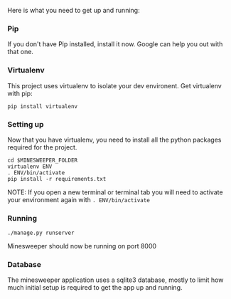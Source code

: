 Here is what you need to get up and running:

### Pip

If you don't have Pip installed, install it now. Google can help you out with that one.

### Virtualenv

This project uses virtualenv to isolate your dev environent. Get virtualenv with pip:

```
pip install virtualenv
```

### Setting up

Now that you have virtualenv, you need to install all the python packages required for the project.

```
cd $MINESWEEPER_FOLDER
virtualenv ENV
. ENV/bin/activate
pip install -r requirements.txt
```

NOTE: If you open a new terminal or terminal tab you will need to activate your environment again with `. ENV/bin/activate`

### Running

```
./manage.py runserver
```

Minesweeper should now be running on port 8000

### Database

The minesweeper application uses a sqlite3 database, mostly to limit how much initial setup is required to get the app up and running.
